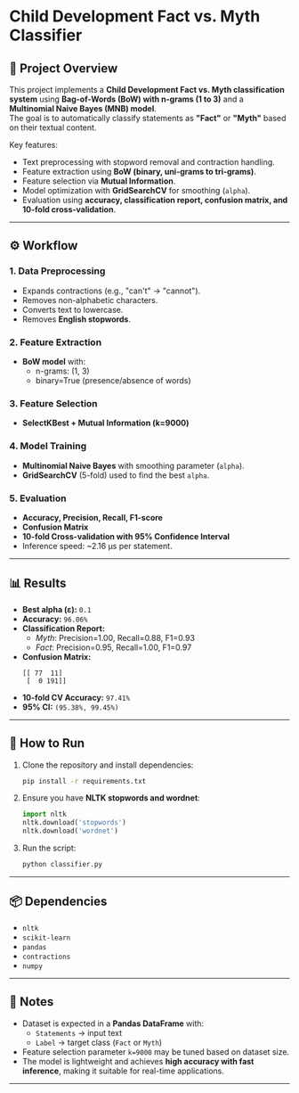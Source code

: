 # Child Development Fact vs. Myth Classifier

## 📌 Project Overview
This project implements a **Child Development Fact vs. Myth classification system** using **Bag-of-Words (BoW) with n-grams (1 to 3)** and a **Multinomial Naive Bayes (MNB) model**.  
The goal is to automatically classify statements as **"Fact"** or **"Myth"** based on their textual content.

Key features:
- Text preprocessing with stopword removal and contraction handling.
- Feature extraction using **BoW (binary, uni-grams to tri-grams)**.
- Feature selection via **Mutual Information**.
- Model optimization with **GridSearchCV** for smoothing (`alpha`).
- Evaluation using **accuracy, classification report, confusion matrix, and 10-fold cross-validation**.

---

## ⚙️ Workflow
### 1. Data Preprocessing
- Expands contractions (e.g., "can't" → "cannot").
- Removes non-alphabetic characters.
- Converts text to lowercase.
- Removes **English stopwords**.

### 2. Feature Extraction
- **BoW model** with:
  - n-grams: (1, 3)
  - binary=True (presence/absence of words)

### 3. Feature Selection
- **SelectKBest + Mutual Information (k=9000)**

### 4. Model Training
- **Multinomial Naive Bayes** with smoothing parameter (`alpha`).
- **GridSearchCV** (5-fold) used to find the best `alpha`.

### 5. Evaluation
- **Accuracy, Precision, Recall, F1-score**
- **Confusion Matrix**
- **10-fold Cross-validation with 95% Confidence Interval**
- Inference speed: ~2.16 µs per statement.

---

## 📊 Results
- **Best alpha (ε):** `0.1`  
- **Accuracy:** `96.06%`  
- **Classification Report:**
  - *Myth*: Precision=1.00, Recall=0.88, F1=0.93
  - *Fact*: Precision=0.95, Recall=1.00, F1=0.97
- **Confusion Matrix:**
  ```
  [[ 77  11]
   [  0 191]]
  ```
- **10-fold CV Accuracy:** `97.41%`  
- **95% CI:** `(95.38%, 99.45%)`

---

## 🚀 How to Run
1. Clone the repository and install dependencies:
   ```bash
   pip install -r requirements.txt
   ```
2. Ensure you have **NLTK stopwords and wordnet**:
   ```python
   import nltk
   nltk.download('stopwords')
   nltk.download('wordnet')
   ```
3. Run the script:
   ```bash
   python classifier.py
   ```

---

## 📦 Dependencies
- `nltk`
- `scikit-learn`
- `pandas`
- `contractions`
- `numpy`

---

## 📌 Notes
- Dataset is expected in a **Pandas DataFrame** with:
  - `Statements` → input text
  - `Label` → target class (`Fact` or `Myth`)
- Feature selection parameter `k=9000` may be tuned based on dataset size.
- The model is lightweight and achieves **high accuracy with fast inference**, making it suitable for real-time applications.

---
